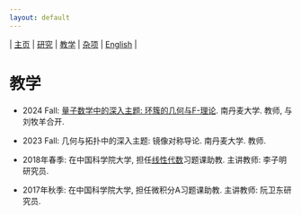 ```yaml
---
layout: default
---
```



| [主页](index-ch.md)  | [研究](research-ch.md)    | [教学](teaching-ch.md)       | [杂项](miscellaneous-ch.md)   | [English](teaching-en.md) |

# 教学

- 2024 Fall: [量子数学中的深入主题: 环簇的几何与F-理论](seminar/Toric.md). 南丹麦大学. 教师, 与刘牧羊合开.

- 2023 Fall: 几何与拓扑中的深入主题: 镜像对称导论. 南丹麦大学. 教师.

- 2018年春季: 在中国科学院大学, 担任[线性代数](http://www.mmrc.iss.ac.cn/~zmli/LinearAlgebra2017.html)习题课助教. 主讲教师: 李子明研究员.

- 2017年秋季: 在中国科学院大学, 担任微积分A习题课助教. 主讲教师: 阮卫东研究员.

<meta name="googlebot" content="noindex" />
